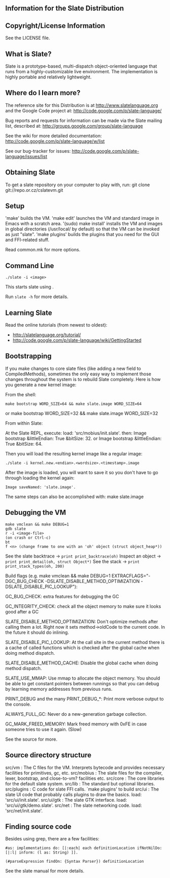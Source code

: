 Information for the Slate Distribution
--------------------------------------

Copyright/License Information
-----------------------------

See the LICENSE file.

What is Slate?
--------------

Slate is a prototype-based, multi-dispatch object-oriented language that
runs from a highly-customizable live environment. The implementation is
highly portable and relatively lightweight.

Where do I learn more?
----------------------

The reference site for this Distribution is at <http://www.slatelanguage.org>
and the Google Code project at: <http://code.google.com/p/slate-language/>

Bug reports and requests for information can be made via the Slate mailing
list, described at: <http://groups.google.com/group/slate-language>

See the wiki for more detailed documentation:
 <http://code.google.com/p/slate-language/w/list>

See our bug-tracker for issues:
 <http://code.google.com/p/slate-language/issues/list>

Obtaining Slate
---------------

To get a slate repository on your computer to play with, run:
    git clone git://repo.or.cz/cslatevm.git

Setup
-----

'make' builds the VM.
'make edit' launches the VM and standard image in Emacs with a scratch area.
'(sudo) make install' installs the VM and images in global directories (/usr/local/ by default) so that the VM can be invoked as just "slate".
'make plugins' builds the plugins that you need for the GUI and FFI-related stuff.

Read common.mk for more options.

Command Line
------------

    ./slate -i <image>

This starts slate using <image>.

Run `slate -h` for more details.

Learning Slate
--------------

Read the online tutorials (from newest to oldest):

* <http://slatelanguage.org/tutorial/>
* <http://code.google.com/p/slate-language/wiki/GettingStarted>

Bootstrapping
-------------

If you make changes to core slate files (like adding a new field to
CompiledMethods), sometimes the only easy way to implement those changes
throughout the system is to rebuild Slate completely. Here is how you
generate a new kernel image:

From the shell:

    make bootstrap WORD_SIZE=64 && make slate.image WORD_SIZE=64
or
    make bootstrap WORD_SIZE=32 && make slate.image WORD_SIZE=32

From within Slate:

At the Slate REPL, execute:
    load: 'src/mobius/init.slate'.
then:
    Image bootstrap &littleEndian: True &bitSize: 32.
or
    Image bootstrap &littleEndian: True &bitSize: 64.

Then you will load the resulting kernel image like a regular image:

    ./slate -i kernel.new.<endian>.<wordsize>.<timestamp>.image

After the image is loaded, you will want to save it so you
don't have to go through loading the kernel again:

    Image saveNamed: 'slate.image'.

The same steps can also be accomplished with:
    make slate.image

Debugging the VM
----------------

    make vmclean && make DEBUG=1
    gdb slate
    r -i <image-file>
    (on crash or Ctrl-c)
    bt
    f <n> (change frame to one with an 'oh' object (struct object_heap*))

See the slate backtrace -> `print print_backtrace(oh)`
Inspect an object       -> `print print_detail(oh, struct Object*)`
See the stack           -> `print print_stack_types(oh, 200)`


Build flags (e.g.  make vmclean && make DEBUG=1
EXTRACFLAGS="-DGC_BUG_CHECK -DSLATE_DISABLE_METHOD_OPTIMIZATION
-DSLATE_DISABLE_PIC_LOOKUP"):

GC_BUG_CHECK: extra features for debugging the GC

GC_INTEGRITY_CHECK: check all the object memory to make sure it
looks good after a GC

SLATE_DISABLE_METHOD_OPTIMIZATION: Don't optimize methods after
calling them a lot. Right now it sets method->oldCode to the current
code. In the future it should do inlining.

SLATE_DISABLE_PIC_LOOKUP: At the call site in the current method there
is a cache of called functions which is checked after the global cache
when doing method dispatch.

SLATE_DISABLE_METHOD_CACHE: Disable the global cache when doing method
dispatch.

SLATE_USE_MMAP: Use mmap to allocate the object memory. You should be
able to get constant pointers between runnings so that you can debug
by learning memory addresses from previous runs.

PRINT_DEBUG and the many PRINT_DEBUG_*: Print more verbose output to
the console.

ALWAYS_FULL_GC: Never do a new-generation garbage collection.

GC_MARK_FREED_MEMORY: Mark freed memory with 0xFE in case someone
tries to use it again. (Slow)

See the source for more.

Source directory structure
--------------------------

src/vm
: The C files for the VM. Interprets bytecode and provides necessary facilities for primitives, gc, etc.
src/mobius
: The slate files for the compiler, lexer, bootstrap, and close-to-vm? facilities etc.
src/core
: The core libraries for the default slate system.
src/lib
: The standard but optional libraries.
src/plugins
: C code for slate FFI calls. `make plugins' to build
src/ui
: The slate UI code that probably calls plugins to draw the basics. load: 'src/ui/init.slate'.
src/ui/gtk
: The slate GTK interface. load: 'src/ui/gtk/demo.slate'.
src/net
: The slate networking code. load: 'src/net/init.slate'.

Finding source code
-------------------

Besides using grep, there are a few facilities:

    #as: implementations do: [|:each| each definitionLocation ifNotNilDo: [|:l| inform: (l as: String) ]].

    (#parseExpression findOn: {Syntax Parser}) definitionLocation

See the slate manual for more details.

